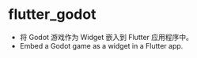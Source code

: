 # flutter_godot

- 将 Godot 游戏作为 Widget 嵌入到 Flutter 应用程序中。  
- Embed a Godot game as a widget in a Flutter app.